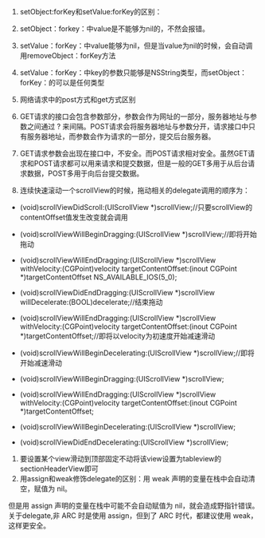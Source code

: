 1. setObject:forKey和setValue:forKey的区别：

  1. setObject：forkey：中value是不能够为nil的，不然会报错。

  2. setValue：forKey：中value能够为nil，但是当value为nil的时候，会自动调用removeObject：forKey方法

  3. setValue：forKey：中key的参数只能够是NSString类型，而setObject：forKey：的可以是任何类型



1. 网络请求中的post方式和get方式区别

  1. GET请求的接口会包含参数部分，参数会作为网址的一部分，服务器地址与参数之间通过 ? 来间隔。POST请求会将服务器地址与参数分开，请求接口中只有服务器地址，而参数会作为请求的一部分，提交后台服务器。

  2. GET请求参数会出现在接口中，不安全。而POST请求相对安全。虽然GET请求和POST请求都可以用来请求和提交数据，但是一般的GET多用于从后台请求数据，POST多用于向后台提交数据。



1. 连续快速滚动一个scrollView的时候，拖动相关的delegate调用的顺序为：

  * \(void\)scrollViewDidScroll:\(UIScrollView \*\)scrollView;\/\/只要scrollView的contentOffset值发生改变就会调用

  * \(void\)scrollViewWillBeginDragging:\(UIScrollView \*\)scrollView;\/\/即将开始拖动

  * \(void\)scrollViewWillEndDragging:\(UIScrollView \*\)scrollView withVelocity:\(CGPoint\)velocity targetContentOffset:\(inout CGPoint \*\)targetContentOffset NS\_AVAILABLE\_IOS\(5\_0\);

  * \(void\)scrollViewDidEndDragging:\(UIScrollView \*\)scrollView willDecelerate:\(BOOL\)decelerate;\/\/结束拖动

  * \(void\)scrollViewWillEndDragging:\(UIScrollView \*\)scrollView withVelocity:\(CGPoint\)velocity targetContentOffset:\(inout CGPoint \*\)targetContentOffset;\/\/即将以velocity为初速度开始减速滑动

  * \(void\)scrollViewWillBeginDecelerating:\(UIScrollView \*\)scrollView;\/\/即将开始减速滑动

  * \(void\)scrollViewWillBeginDragging:\(UIScrollView \*\)scrollView;

  * \(void\)scrollViewWillEndDragging:\(UIScrollView \*\)scrollView withVelocity:\(CGPoint\)velocity targetContentOffset:\(inout CGPoint \*\)targetContentOffset;

  * \(void\)scrollViewWillBeginDecelerating:\(UIScrollView \*\)scrollView;

  * \(void\)scrollViewDidEndDecelerating:\(UIScrollView \*\)scrollView;



1. 要设置某个view滑动到顶部固定不动将该view设置为tableview的sectionHeaderView即可
2. 用assign和weak修饰delegate的区别：用 weak 声明的变量在栈中会自动清空，赋值为 nil。

  但是用 assign 声明的变量在栈中可能不会自动赋值为 nil，就会造成野指针错误。关于delegate,非 ARC 时是使用 assign，但到了 ARC 时代，都建议使用 weak，这样更安全。

